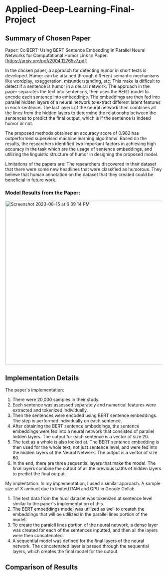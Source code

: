 # Applied-Deep-Learning-Final-Project

## Summary of Chosen Paper
Paper: ColBERT: Using BERT Sentence Embedding in Parallel Neural Networks for Computational Humor
Link to Paper: [https://arxiv.org/pdf/2004.12765v7.pdf]

In the chosen paper, a approach for detecting humor in short texts is developed. Humor can be attained through different semantic mechanisms like wordplay, exaggeration, misunderstanding, etc. This make is difficult to detect if a sentence is humor in a neural network. The approach in the paper separates the text into sentences, then uses the BERT model to encode each sentence into embeddings. The embeddings are then fed into parallel hidden layers of a neural network to extract different latent features in each sentence. The last layers of the neural network then combines all the lines from the hidden layers to determine the relationshp between the sentences to predict the final output, which is if the sentence is indeed humor or not. 


The proposed methods obtained an accuracy score of 0.982 has outperformed supervised machine learning algorithms. Based on the results, the researchers identified two important factors in achieving high accuracy in the task which are the usage of sentence embeddings, and utilizing the linguistic structure of humor in designing the proposed model. 

Limitations of the papers are:
The researchers discovered in their dataset that there were some new headlines that were classified as humorous. They believe that human annotation on the dataset that they created could be beneficial in future work. 

### Model Results from the Paper:

<img width="526" alt="Screenshot 2023-08-15 at 6 39 14 PM" src="https://github.com/doironm1ATWIT/Applied-Deep-Learning-Final-Project/assets/59668854/e5fd09ea-8991-4085-9b29-4d28b80ed34a">




## Implementation Details

The paper's implementation:
1. There were 20,000 samples in their study. 
1. Each sentence was assessed separately and numerical features were extracted and tokenized individually.
2. Then the sentences were encoded using BERT sentence embeddings. The step is performed individually on each sentence.
3. After obtaining the BERT sentence embeddings, the sentence embeddings were fed into a neural network that consisted of parallel hidden layers. The output for each sentence is a vector of size 20.
4. The text as a whole is also looked at. The BERT sentence embedding is then used for the whole text, not just sentence level, and were fed into the hidden layers of the Neural Network. The output is a vector of size 60.
5. In the end, there are three sequential layers that make the model. The final layers combine the output of all the previous paths of hidden layers to predict the final output.



My implentation:
In my implementation, I used a similar approach. A sample size of X amount due to limited RAM and GPU in Google Collab.

1. The text data from the huor dataset was tokenized at sentence level similar to the paper's implementation of this. 
2. The BERT embeddings model was utilized as well to createh the embeddings that will be utlilized in the parallel lines portion of the model.
3. To create the paralell lines portion of the neural network, a dense layer was created for each of the sentences inputted, and then all the layers were then concatenated.
4. A sequential model was defined for the final layers of the neural network. The concatenated layer is passed through the sequential layers, which creates the final model for the output. 


## Comparison of Results

